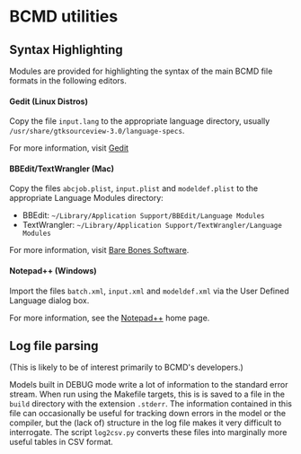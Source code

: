 # BCMD utilities


## Syntax Highlighting

Modules are provided for highlighting the syntax of the main BCMD file formats in the following editors.

#### Gedit (Linux Distros)

Copy the file `input.lang` to the appropriate language directory, usually `/usr/share/gtksourceview-3.0/language-specs`.

For more information, visit [Gedit](https://help.gnome.org/users/gedit/stable/gedit-syntax-highlighting.html.en)

#### BBEdit/TextWrangler (Mac)

Copy the files `abcjob.plist`, `input.plist` and `modeldef.plist` to the appropriate Language Modules directory:

* BBEdit: `~/Library/Application Support/BBEdit/Language Modules`
* TextWrangler: `~/Library/Application Support/TextWrangler/Language Modules`

For more information, visit [Bare Bones Software](http://www.barebones.com/products/).


#### Notepad++ (Windows)

Import the files `batch.xml`, `input.xml` and `modeldef.xml` via the User Defined Language dialog box.

For more information, see the [Notepad++](https://notepad-plus-plus.org) home page.


## Log file parsing

(This is likely to be of interest primarily to BCMD's developers.)

Models built in DEBUG mode write a lot of information to the standard error stream. When run using the Makefile targets, this is is saved to a file in the `build` directory with the extension `.stderr`. The information contained in this file can occasionally be useful for tracking down errors in the model or the compiler, but the (lack of) structure in the log file makes it very difficult to interrogate. The script `log2csv.py` converts these files into marginally more useful tables in CSV format.
